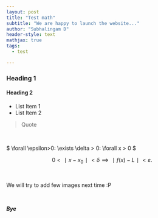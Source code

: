 ```yaml
---
layout: post
title: "Test math"
subtitle: "We are happy to launch the website..."
author: "Subhalingam D"
header-style: text
mathjax: true
tags:
  - test

---
```


### Heading 1
#### Heading 2

- List Item 1
- List Item 2

> Quote

<br>

$ \forall \epsilon>0: \exists \delta > 0: \forall x > 0 $

$$
0 < ∣ x − x_0∣ < \delta \implies ∣ f(x) − L ∣ < ε .
$$

<br>

We will try to add few images next time :P

<br>

***Bye***
